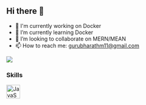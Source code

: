 ## Hi there 👋
- 🔭 I'm currently working on Docker
- 🌱 I’m currently learning Docker
- 👯 I’m looking to collaborate on MERN/MEAN
- 📫 How to reach me: gurubharathm11@gmail.com

<a href="https://www.github.com/gurubharathm" target="_blank"><img
src="https://img.shields.io/github/followers/gurubharathm?logo=github&style=for-the-badge&color=00000&labelColor=433443" /></a>

### Skills
<p align="left">
<a href="https://developer.mozilla.org/en-US/docs/Web/JavaScript" target="_blank" rel="noreferrer"><img src="https://raw.githubusercontent.com/danielcranney/readme-generator/main/public/icons/skills/javascript-colored.svg" width="36" height="36" alt="JavaScript" /></a>

</p>
